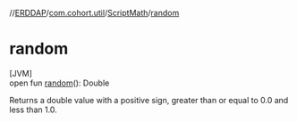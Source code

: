 //[ERDDAP](../../../index.md)/[com.cohort.util](../index.md)/[ScriptMath](index.md)/[random](random.md)

# random

[JVM]\
open fun [random](random.md)(): Double

Returns a double value with a positive sign, greater than or equal to 0.0 and less than 1.0.